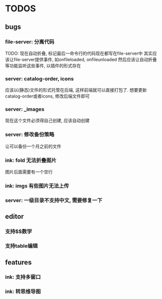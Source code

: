 # TODOS
## bugs
### file-server: 分离代码
TODO: 现在自动折叠, 标记最后一命令行的代码现在都写在file-server中
其实应该让file-server提供事件, 如onfileloaded, onfileunloaded
然后应该让自动折叠等功能监听这些事件, 以插件的形式存在
### server: catalog-order, icons
应该以(静态)文件的形式托管在后端, 这样前端就可以直接打包了. 想要更新catalog-order或者icons, 修改后端文件即可
### server: _images
现在这个文件必须得自己创建, 应该自动创建
### server: 修改备份策略
让可以备份一个月之前的文件
### ink: fold 无法折叠图片
图片后面需要有一个空行
### ink: imgs 有些图片无法上传
### server: 一级目录不支持中文, 需要修复一下

## editor
### 支持$$数学
### 支持table编辑

## features
### ink: 支持多窗口
### ink: 转思维导图